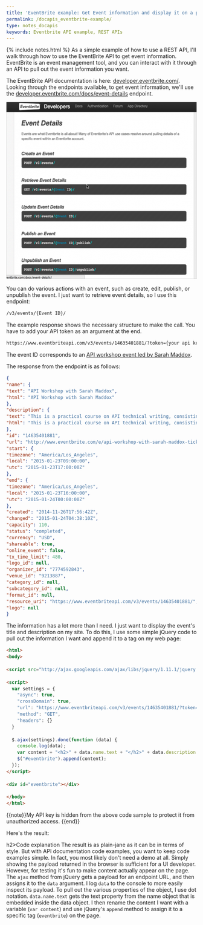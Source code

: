 ```yaml
---
title: 'EventBrite example: Get Event information and display it on a page'
permalink: /docapis_eventbrite-example/
type: notes_docapis
keywords: Eventbrite API example, REST APIs
---
```


{% include notes.html %}
As a simple example of how to use a REST API, I'll walk through how to use the EventBrite API to get event information. EventBrite is an event management tool, and you can interact with it through an API to pull out the event information you want.

The EventBrite API documentation is here: [developer.eventbrite.com/](https://developer.eventbrite.com/). Looking through the endpoints available, to get event information, we'll use the [developer.eventbrite.com/docs/event-details](https://developer.eventbrite.com/docs/event-details/) endpoint.

<a href="https://developer.eventbrite.com/docs/event-details/"><img src="/images/eventbrite_event_details-550x468.png" alt="EventBrite Event Details" width="550" height="468" class="alignnone size-medium wp-image-22497" /></a>

You can do various actions with an event, such as create, edit, publish, or unpublish the event. I just want to retrieve event details, so I use this endpoint:

```html
/v3/events/{Event ID}/
```

The example response shows the necessary structure to make the call. You have to add your API token as an argument at the end.

```html
https://www.eventbriteapi.com/v3/events/14635401881/?token={your api key}
```

The event ID corresponds to an [API workshop event led by Sarah Maddox](https://www.eventbrite.com/e/api-workshop-with-sarah-maddox-tickets-14635401881).

The response from the endpoint is as follows:

```json
{
"name": {
"text": "API Workshop with Sarah Maddox",
"html": "API Workshop with Sarah Maddox"
},
"description": {
"text": "This is a practical course on API technical writing, consisting of lectures interspersed with hands­on sessions where participants will apply what they have learned. The focus will be on APIs themselves as well as on documentation, since technical writers need to be able to understand and use a product before they can document it. \nThe course will include the following sessions:  \n\nLecture: Introduction to APIs, including a demo of some REST and JavaScript APIs.\nHands­on: Play with a REST API and a JavaScript API.\nLecture: JavaScript essentials.\nHands­on: Use JavaScript to exercise the sample JavaScript API in a more in­depth manner.\nLecture: The components of API documentation.\nHands­on: Generate reference documentation using Javadoc.\nLecture: Beyond Javadoc ­ other doc generation tools.\n\nLunch will be provided. \nFor more details, see http://www.stc-siliconvalley.org/2014/11/21/api-workshop-sarah-maddox/. ",
"html": "This is a practical course on API technical writing, consisting of lectures interspersed with hands­on sessions where participants will apply what they have learned. The focus will be on APIs themselves as well as on documentation, since technical writers need to be able to understand and use a product before they can document it.\r\n<SPAN STYLE=\"line-height: 1.6em;\">The course will include the following sessions: </SPAN>\r\n<UL>\r\n<LI><SPAN STYLE=\"line-height: 1.6em;\">Lecture: Introduction to APIs, including a demo of some REST and JavaScript APIs.</SPAN></LI>\r\n<LI><SPAN STYLE=\"line-height: 1.6em;\">Hands­on: Play with a REST API and a JavaScript API.</SPAN></LI>\r\n<LI><SPAN STYLE=\"line-height: 1.6em;\">Lecture: JavaScript essentials.</SPAN></LI>\r\n<LI><SPAN STYLE=\"line-height: 1.6em;\">Hands­on: Use JavaScript to exercise the sample JavaScript API in a more in­depth manner.</SPAN></LI>\r\n<LI><SPAN STYLE=\"line-height: 1.6em;\">Lecture: The components of API documentation.</SPAN></LI>\r\n<LI><SPAN STYLE=\"line-height: 1.6em;\">Hands­on: Generate reference documentation using Javadoc.</SPAN></LI>\r\n<LI><SPAN STYLE=\"line-height: 1.6em;\">Lecture: Beyond Javadoc ­ other doc generation tools.</SPAN></LI>\r\n</UL>\r\n<DIV><SPAN STYLE=\"line-height: 16px;\"><SPAN STYLE=\"line-height: 16px;\">Lunch will be provided. </SPAN></SPAN></DIV>\r\n<SPAN STYLE=\"line-height: 16px; font-family: Verdana, Arial, Helvetica, sans-serif; font-size: 10px;\">For more details, see <A HREF=\"http://www.stc-siliconvalley.org/2014/11/21/api-workshop-sarah-maddox/\" REL=\"nofollow\">http://www.stc-siliconvalley.org/2014/11/21/api-workshop-sarah-maddox/</A>.</SPAN>"
},
"id": "14635401881",
"url": "http://www.eventbrite.com/e/api-workshop-with-sarah-maddox-tickets-14635401881",
"start": {
"timezone": "America/Los_Angeles",
"local": "2015-01-23T09:00:00",
"utc": "2015-01-23T17:00:00Z"
},
"end": {
"timezone": "America/Los_Angeles",
"local": "2015-01-23T16:00:00",
"utc": "2015-01-24T00:00:00Z"
},
"created": "2014-11-26T17:56:42Z",
"changed": "2015-01-24T04:38:10Z",
"capacity": 110,
"status": "completed",
"currency": "USD",
"shareable": true,
"online_event": false,
"tx_time_limit": 480,
"logo_id": null,
"organizer_id": "7774592843",
"venue_id": "9213887",
"category_id": null,
"subcategory_id": null,
"format_id": null,
"resource_uri": "https://www.eventbriteapi.com/v3/events/14635401881/",
"logo": null
}
```

The information has a lot more than I need. I just want to display the event's title and description on my site. To do this, I use some simple jQuery code to pull out the information I want and append it to a tag on my web page:

```html
<html>
<body>

<script src="http://ajax.googleapis.com/ajax/libs/jquery/1.11.1/jquery.min.js"></script>

<script>
  var settings = {
    "async": true,
    "crossDomain": true,
    "url": "https://www.eventbriteapi.com/v3/events/14635401881/?token={api_key}",
    "method": "GET",
    "headers": {}
  }

  $.ajax(settings).done(function (data) {
    console.log(data);
    var content = "<h2>" + data.name.text + "</h2>" + data.description.html;
    $("#eventbrite").append(content);
  });
</script>

<div id="eventbrite"></div>

</body>
</html>
```

{{note}}My API key is hidden from the above code sample to protect it from unauthorized access. {{end}}

Here's the result:

<script>
  var settings = {
    "async": true,
    "crossDomain": true,
    "url": "https://www.eventbriteapi.com/v3/events/14635401881/?token=IO6EB7MM6TSCIL2TIOHC",
    "method": "GET",
    "headers": {}
  }

  $.ajax(settings).done(function (data) {
    console.log(data);
    var content = "<h2>" + data.name.text + "</h2>" + data.description.html;
    $("#eventbrite").append(content);
  });
</script>

<div id="eventbrite"></div>

h2>Code explanation</h2>
The result is as plain-jane as it can be in terms of style. But with API documentation code examples, you want to keep code examples simple. In fact, you most likely don't need a demo at all. Simply showing the payload returned in the browser is sufficient for a UI developer. However, for testing it's fun to make content actually appear on the page.
The `ajax` method from jQuery gets a payload for an endpoint URL, and then assigns it to the `data` argument. I log `data` to the console to more easily inspect its payload. To pull out the various properties of the object, I use dot notation. `data.name.text` gets the text property from the name object that is embedded inside the data object.
I then rename the content I want with a variable (`var content`) and use jQuery's `append` method to assign it to a specific tag (`eventbrite`) on the page.
